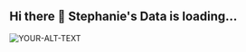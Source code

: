 ## Hi there 👋 Stephanie's Data is loading...

<picture>
 <img alt="YOUR-ALT-TEXT" src=https://ibb.co/KDjVzx3>
</picture>

<!--
**Stephanie01011011/Stephanie01011011** is a ✨ _special_ ✨ repository because its `README.md` (this file) appears on your GitHub profile.

Here are some ideas to get you started:

- 🔭 I’m currently working on ...
- 🌱 I’m currently learning ...
- 👯 I’m looking to collaborate on ...
- 🤔 I’m looking for help with ...
- 💬 Ask me about ...
- 📫 How to reach me: ...
- 😄 Pronouns: ...
- ⚡ Fun fact: ...
-->
